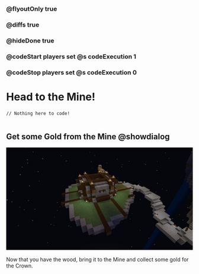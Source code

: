 ### @flyoutOnly true
### @diffs true
### @hideDone true
### @codeStart players set @s codeExecution 1
### @codeStop players set @s codeExecution 0

# Head to the Mine!

```template
// Nothing here to code!
```

```ghost
```

## Get some Gold from the Mine @showdialog

![Mine](https://raw.githubusercontent.com/CausewayDigital/Minecraft-EE-MakeCode/refs/heads/master/tutorials/python-islands/island-3/wizard/mine.jpg)

Now that you have the wood, bring it to the Mine and collect some gold for the Crown.


```spy

```